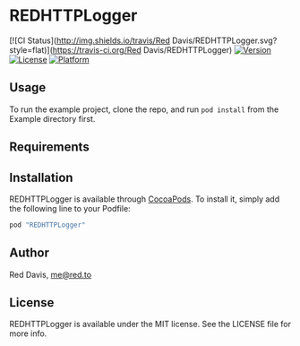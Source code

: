 # REDHTTPLogger

[![CI Status](http://img.shields.io/travis/Red Davis/REDHTTPLogger.svg?style=flat)](https://travis-ci.org/Red Davis/REDHTTPLogger)
[![Version](https://img.shields.io/cocoapods/v/REDHTTPLogger.svg?style=flat)](http://cocoapods.org/pods/REDHTTPLogger)
[![License](https://img.shields.io/cocoapods/l/REDHTTPLogger.svg?style=flat)](http://cocoapods.org/pods/REDHTTPLogger)
[![Platform](https://img.shields.io/cocoapods/p/REDHTTPLogger.svg?style=flat)](http://cocoapods.org/pods/REDHTTPLogger)

## Usage

To run the example project, clone the repo, and run `pod install` from the Example directory first.

## Requirements

## Installation

REDHTTPLogger is available through [CocoaPods](http://cocoapods.org). To install
it, simply add the following line to your Podfile:

```ruby
pod "REDHTTPLogger"
```

## Author

Red Davis, me@red.to

## License

REDHTTPLogger is available under the MIT license. See the LICENSE file for more info.
